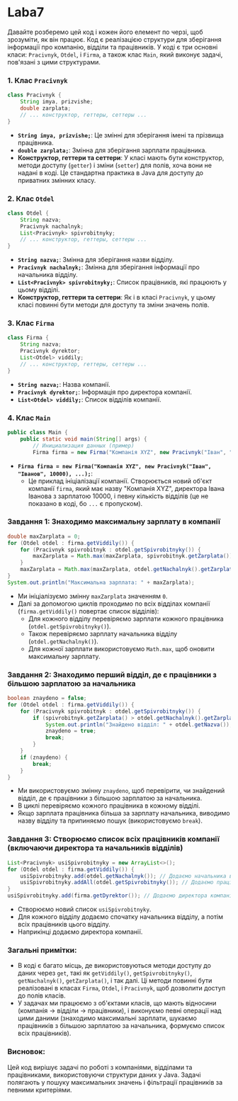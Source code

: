 # Laba7
Давайте розберемо цей код і кожен його елемент по черзі, щоб зрозуміти, як він працює. Код є реалізацією структури для зберігання інформації про компанію, відділи та працівників. У коді є три основні класи: `Pracivnyk`, `Otdel`, і `Firma`, а також клас `Main`, який виконує задачі, пов'язані з цими структурами.

### 1. Клас `Pracivnyk`
```java
class Pracivnyk {
    String imya, prizvishe;
    double zarplata;
    // ... конструктор, геттеры, сеттеры ...
}
```
- **`String imya, prizvishe;`**: Це змінні для зберігання імені та прізвища працівника.
- **`double zarplata;`**: Змінна для зберігання зарплати працівника.
- **Конструктор, геттери та сеттери**: У класі мають бути конструктор, методи доступу (`getter`) і зміни (`setter`) для полів, хоча вони не надані в коді. Це стандартна практика в Java для доступу до приватних змінних класу.

### 2. Клас `Otdel`
```java
class Otdel {
    String nazva;
    Pracivnyk nachalnyk;
    List<Pracivnyk> spivrobitnyky;
    // ... конструктор, геттеры, сеттеры ...
}
```
- **`String nazva;`**: Змінна для зберігання назви відділу.
- **`Pracivnyk nachalnyk;`**: Змінна для зберігання інформації про начальника відділу.
- **`List<Pracivnyk> spivrobitnyky;`**: Список працівників, які працюють у цьому відділі.
- **Конструктор, геттери та сеттери**: Як і в класі `Pracivnyk`, у цьому класі повинні бути методи для доступу та зміни значень полів.

### 3. Клас `Firma`
```java
class Firma {
    String nazva;
    Pracivnyk dyrektor;
    List<Otdel> viddily;
    // ... конструктор, геттеры, сеттеры ...
}
```
- **`String nazva;`**: Назва компанії.
- **`Pracivnyk dyrektor;`**: Інформація про директора компанії.
- **`List<Otdel> viddily;`**: Список відділів компанії.

### 4. Клас `Main`
```java
public class Main {
    public static void main(String[] args) {
        // Инициализация данных (пример)
        Firma firma = new Firma("Компанія XYZ", new Pracivnyk("Іван", "Іванов", 10000), ...);
```
- **`Firma firma = new Firma("Компанія XYZ", new Pracivnyk("Іван", "Іванов", 10000), ...);`**:
   - Це приклад ініціалізації компанії. Створюється новий об'єкт компанії `firma`, який має назву "Компанія XYZ", директора Івана Іванова з зарплатою 10000, і певну кількість відділів (це не показано в коді, бо `...` є пропуском).

### Завдання 1: Знаходимо максимальну зарплату в компанії
```java
double maxZarplata = 0;
for (Otdel otdel : firma.getViddily()) {
    for (Pracivnyk spivrobitnyk : otdel.getSpivrobitnyky()) {
        maxZarplata = Math.max(maxZarplata, spivrobitnyk.getZarplata());
    }
    maxZarplata = Math.max(maxZarplata, otdel.getNachalnyk().getZarplata());
}
System.out.println("Максимальна зарплата: " + maxZarplata);
```
- Ми ініціалізуємо змінну `maxZarplata` значенням `0`.
- Далі за допомогою циклів проходимо по всіх відділах компанії (`firma.getViddily()` повертає список відділів):
  - Для кожного відділу перевіряємо зарплати кожного працівника (`otdel.getSpivrobitnyky()`).
  - Також перевіряємо зарплату начальника відділу (`otdel.getNachalnyk()`).
  - Для кожної зарплати використовуємо `Math.max`, щоб оновити максимальну зарплату.

### Завдання 2: Знаходимо перший відділ, де є працівники з більшою зарплатою за начальника
```java
boolean znaydeno = false;
for (Otdel otdel : firma.getViddily()) {
    for (Pracivnyk spivrobitnyk : otdel.getSpivrobitnyky()) {
        if (spivrobitnyk.getZarplata() > otdel.getNachalnyk().getZarplata()) {
            System.out.println("Знайдено відділ: " + otdel.getNazva());
            znaydeno = true;
            break;
        }
    }
    if (znaydeno) {
        break;
    }
}
```
- Ми використовуємо змінну `znaydeno`, щоб перевірити, чи знайдений відділ, де є працівники з більшою зарплатою за начальника.
- В циклі перевіряємо кожного працівника в кожному відділі.
- Якщо зарплата працівника більша за зарплату начальника, виводимо назву відділу та припиняємо пошук (використовуємо `break`).

### Завдання 3: Створюємо список всіх працівників компанії (включаючи директора та начальників відділів)
```java
List<Pracivnyk> usiSpivrobitnyky = new ArrayList<>();
for (Otdel otdel : firma.getViddily()) {
    usiSpivrobitnyky.add(otdel.getNachalnyk()); // Додаємо начальника відділу
    usiSpivrobitnyky.addAll(otdel.getSpivrobitnyky()); // Додаємо працівників відділу
}
usiSpivrobitnyky.add(firma.getDyrektor()); // Додаємо директора компанії
```
- Створюємо новий список `usiSpivrobitnyky`.
- Для кожного відділу додаємо спочатку начальника відділу, а потім всіх працівників цього відділу.
- Наприкінці додаємо директора компанії.

### Загальні примітки:
- В коді є багато місць, де використовуються методи доступу до даних через `get`, такі як `getViddily()`, `getSpivrobitnyky()`, `getNachalnyk()`, `getZarplata()`, і так далі. Ці методи повинні бути реалізовані в класах `Firma`, `Otdel`, і `Pracivnyk`, щоб дозволити доступ до полів класів.
- У задачах ми працюємо з об'єктами класів, що мають відносини (компанія → відділи → працівники), і виконуємо певні операції над цими даними (знаходимо максимальні зарплати, шукаємо працівників з більшою зарплатою за начальника, формуємо список всіх працівників).

### Висновок:
Цей код вирішує задачі по роботі з компаніями, відділами та працівниками, використовуючи структури даних у Java. Задачі полягають у пошуку максимальних значень і фільтрації працівників за певними критеріями.
